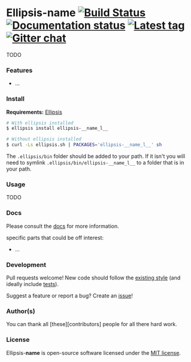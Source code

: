 # Ellipsis-__name__ [![Build Status][travis-image]][travis-url] [![Documentation status][docs-image]][docs-url] [![Latest tag][tag-image]][tag-url] [![Gitter chat][gitter-image]][gitter-url]

TODO

### Features
- ...

### Install

**Requirements:** [Ellipsis][ellipsis]

```bash
# With ellipsis installed
$ ellipsis install ellipsis-__name_l__

# Without ellipsis installed
$ curl -Ls ellipsis.sh | PACKAGES='ellipsis-__name_l__' sh
```

The `.ellipsis/bin` folder should be added to your path. If it isn't you will
need to symlink `.ellipsis/bin/ellipsis-__name_l__` to a folder that is in your path.

### Usage

TODO

### Docs
Please consult the [docs][docs-url] for more information.

specific parts that could be off interest:
- ...

### Development
Pull requests welcome! New code should follow the [existing style][style-guide]
(and ideally include [tests][bats]).

Suggest a feature or report a bug? Create an [issue][issues]!

### Author(s)
You can thank all [these][contributors] people for all there hard work.

### License
Ellipsis-__name__ is open-source software licensed under the [MIT license][mit-license].

[travis-image]: https://img.shields.io/travis/ellipsis/ellipsis-__name_l__.svg
[travis-url]:   https://travis-ci.org/ellipsis/ellipsis-__name_l__
[docs-image]:   https://readthedocs.org/projects/ellipsis-__name_l__/badge/?version=master
[docs-url]:     http://ellipsis-__name_l__.readthedocs.org/en/master
[tag-image]:    https://img.shields.io/github/tag/ellipsis/ellipsis-__name_l__.svg
[tag-url]:      https://github.com/ellipsis/ellipsis-__name_l__/tags
[gitter-image]: https://badges.gitter.im/ellipsis/ellipsis.svg
[gitter-url]:   https://gitter.im/ellipsis/ellipsis

[ellipsis]:     https://github.com/ellipsis/ellipsis

[style-guide]:  https://google-styleguide.googlecode.com/svn/trunk/shell.xml
[bats]:         https://github.com/sstephenson/bats
[issues]:       http://github.com/ellipsis/ellipsis-__name_l__/issues

[contrubutors]: https://github.com/ellipsis/ellipsis-__name_l__/graphs/contributors
[mit-license]:  http://opensource.org/licenses/MIT
